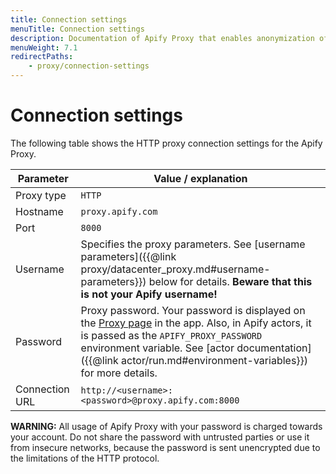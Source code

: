 ```yaml
---
title: Connection settings
menuTitle: Connection settings
description: Documentation of Apify Proxy that enables anonymization of access to websites and IP rotation.
menuWeight: 7.1
redirectPaths:
    - proxy/connection-settings
---
```


# [](#connection-settings)Connection settings

The following table shows the HTTP proxy connection settings for the Apify Proxy.

| Parameter      | Value / explanation |
|----------------|---------------------|
| Proxy type     | `HTTP`              |
| Hostname       | `proxy.apify.com`   |
| Port           | `8000`              |
| Username       | Specifies the proxy parameters. See [username parameters]({{@link proxy/datacenter_proxy.md#username-parameters}}) below for details. **Beware that this is not your Apify username!** |
| Password       | Proxy password. Your password is displayed on the [Proxy page](https://my.apify.com/proxy) in the app. Also, in Apify actors, it is passed as the `APIFY_PROXY_PASSWORD` environment variable. See [actor documentation]({{@link actor/run.md#environment-variables}}) for more details. |
| Connection URL | `http://<username>:<password>@proxy.apify.com:8000`|


**WARNING:** All usage of Apify Proxy with your password is charged towards your account. Do not share the password with untrusted parties or use it from insecure networks, because the password is sent unencrypted due to the limitations of the HTTP protocol.
